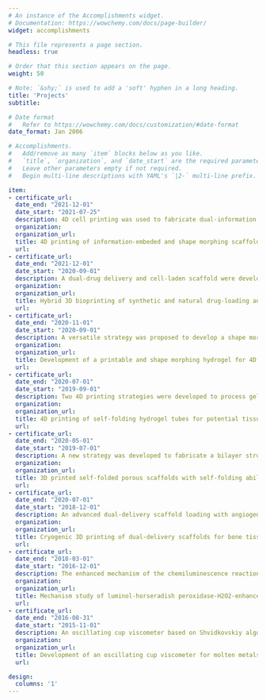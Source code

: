 ```yaml
---
# An instance of the Accomplishments widget.
# Documentation: https://wowchemy.com/docs/page-builder/
widget: accomplishments

# This file represents a page section.
headless: true

# Order that this section appears on the page.
weight: 50

# Note: `&shy;` is used to add a 'soft' hyphen in a long heading.
title: 'Projects'
subtitle:

# Date format
#   Refer to https://wowchemy.com/docs/customization/#date-format
date_format: Jan 2006

# Accomplishments.
#   Add/remove as many `item` blocks below as you like.
#   `title`, `organization`, and `date_start` are the required parameters.
#   Leave other parameters empty if not required.
#   Begin multi-line descriptions with YAML's `|2-` multi-line prefix.

item:
- certificate_url:
  date_end: "2021-12-01"
  date_start: "2021-07-25"
  description: 4D cell printing was used to fabricate dual-information delivery, self-folding and cell-laden scaffolds for tubular tissue regeneration.
  organization:
  organization_url:
  title: 4D printing of information-embeded and shape morphing scaffolds
  url:
- certificate_url:
  date_end: "2021-12-01"
  date_start: "2020-09-01"
  description: A dual-drug delivery and cell-laden scaffold were developed via hybrid 3D bioprinting of a synthetic polymer loading Doxorubicin hydrochloride and a natural hydrogel loading 5-fluorouracil and living cells. Such hybrid scaffolds showed heterogeneous structures, shape-retaining ability, controlled release of anti-cancer drugs for cancer ablation and suppression, and high cell viability and good cell growth encapsulated in the scaffolds.
  organization:
  organization_url:
  title: Hybrid 3D bioprinting of synthetic and natural drug-loading and cell-laden polymers for regeneration of cancer resection-induced tissue defects
  url:
- certificate_url:
  date_end: "2020-11-01"
  date_start: "2020-09-01"
  description: A versatile strategy was proposed to develop a shape morphing hydrogel composed of alginate and methylcellulose with swelling anisotropy for 4D prinitng.
  organization:
  organization_url:
  title: Development of a printable and shape morphing hydrogel for 4D prinitng
  url:
- certificate_url:
  date_end: "2020-07-01"
  date_start: "2019-09-01"
  description: Two 4D printing strategies were developed to process gelatin methacryloyl (GelMA) into dynamic hydrogel structures that could automatically fold into tubes, ranging from diameters from several hundred um to several mm, by responding to the water.
  organization:
  organization_url:
  title: 4D printing of self-folding hydrogel tubes for potential tissue engineering
  url: 
- certificate_url:
  date_end: "2020-05-01"
  date_start: "2019-07-01"
  description: A new strategy was developed to fabricate a bilayer structure comprising a poly(D,L-lactide-co-trimethylene carbonate) (PDLLA-co-TMC) scaffold for providing the shape morphing ability and a gelatin methacrylate (GelMA) scaffold for encapsulating and delivering growth factor.
  organization:
  organization_url:
  title: 3D printed self-folded porous scaffolds with self-folding ability and controlled released of growth factor
  url:
- certificate_url:
  date_end: "2020-07-01"
  date_start: "2018-12-01"
  description: An advanced dual-delivery scaffold loading with angiogenic and osteogenic peptides (AP and OP) was fabricated via Cryogenic 3D printing. Such scaffolds not only were structurally and mechanically similar to cancellous bone but also improved bone regeneration with enhanced vascularization in vivo.
  organization: 
  organization_url:
  title: Cryogenic 3D printing of dual-delivery scaffolds for bone tissue engineering with enhanced vascularization
  url: 
- certificate_url:
  date_end: "2018-03-01"
  date_start: "2016-12-01"
  description: The enhanced mechanism of the chemiluminescence reaction was investigated at actom level via quantum chemical method using the Gaussian 09 software.
  organization: 
  organization_url:
  title: Mechanism study of luminol-horseradish peroxidase-H2O2-enhancer chemiluminescence system
  url:
- certificate_url: 
  date_end: "2016-08-31"
  date_start: "2015-11-01"
  description: An oscillating cup viscometer based on Shvidkovskiy algorithm was developed for measuring molten metals at liquid state.
  organization: 
  organization_url: 
  title: Development of an oscillating cup viscometer for molten metals
  url:

design:
  columns: '1' 
---
```

